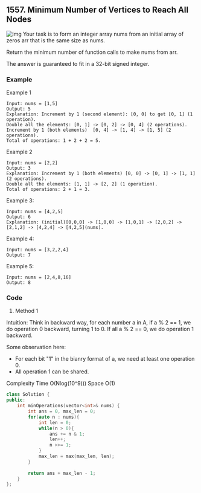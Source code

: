 ## 1557. Minimum Number of Vertices to Reach All Nodes

![img](https://assets.leetcode.com/uploads/2020/07/10/sample_2_1887.png "img")
Your task is to form an integer array nums from an initial array of zeros arr that is the same size as nums.

Return the minimum number of function calls to make nums from arr.

The answer is guaranteed to fit in a 32-bit signed integer.


### Example
Example 1
```
Input: nums = [1,5]
Output: 5
Explanation: Increment by 1 (second element): [0, 0] to get [0, 1] (1 operation).
Double all the elements: [0, 1] -> [0, 2] -> [0, 4] (2 operations).
Increment by 1 (both elements)  [0, 4] -> [1, 4] -> [1, 5] (2 operations).
Total of operations: 1 + 2 + 2 = 5.
```

Example 2
```
Input: nums = [2,2]
Output: 3
Explanation: Increment by 1 (both elements) [0, 0] -> [0, 1] -> [1, 1] (2 operations).
Double all the elements: [1, 1] -> [2, 2] (1 operation).
Total of operations: 2 + 1 = 3.
```

Example 3:
```
Input: nums = [4,2,5]
Output: 6
Explanation: (initial)[0,0,0] -> [1,0,0] -> [1,0,1] -> [2,0,2] -> [2,1,2] -> [4,2,4] -> [4,2,5](nums).
```

Example 4:
```
Input: nums = [3,2,2,4]
Output: 7
```

Example 5:
```
Input: nums = [2,4,8,16]
Output: 8
```


### Code
1. Method 1

Intuition:
Think in backward way,
for each number a in A,
if a % 2 == 1, we do operation 0 backward, turning 1 to 0.
If all a % 2 == 0, we do operation 1 backward.

Some observation here:

- For each bit "1" in the bianry format of a,
we need at least one operation 0.
- All operation 1 can be shared.

Complexity
Time O(Nlog(10^9)))
Space O(1)


```c++
class Solution {
public:
    int minOperations(vector<int>& nums) {
        int ans = 0, max_len = 0;
        for(auto n : nums){
            int len = 0;
            while(n > 0){
                ans += n & 1;
                len++;
                n >>= 1;
            }
            max_len = max(max_len, len);
        }
        
        return ans + max_len - 1;
    }
};
```

